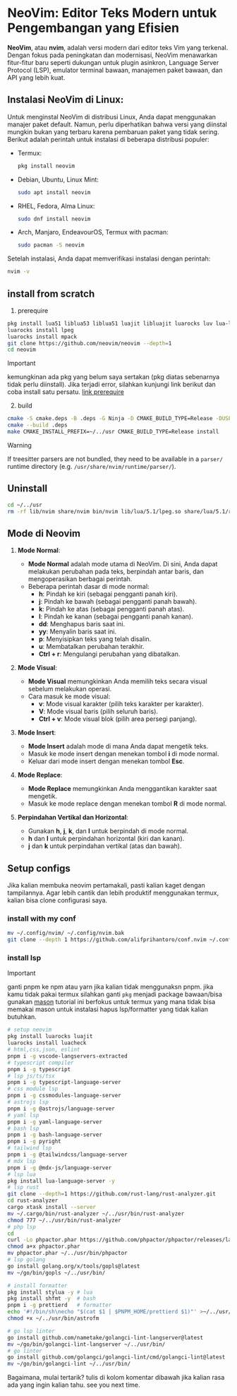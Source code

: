 # NeoVim: Editor Teks Modern untuk Pengembangan yang Efisien

**NeoVim**, atau **nvim**, adalah versi modern dari editor teks Vim yang terkenal. Dengan fokus pada peningkatan dan modernisasi, NeoVim menawarkan fitur-fitur baru seperti dukungan untuk plugin asinkron, Language Server Protocol (LSP), emulator terminal bawaan, manajemen paket bawaan, dan API yang lebih kuat.

## Instalasi NeoVim di Linux:

Untuk menginstal NeoVim di distribusi Linux, Anda dapat menggunakan manajer paket default. Namun, perlu diperhatikan bahwa versi yang diinstal mungkin bukan yang terbaru karena pembaruan paket yang tidak sering. Berikut adalah perintah untuk instalasi di beberapa distribusi populer:

- Termux:
  ```bash
  pkg install neovim
  ```
- Debian, Ubuntu, Linux Mint:
  ```bash
  sudo apt install neovim
  ```
- RHEL, Fedora, Alma Linux:
  ```bash
  sudo dnf install neovim
  ```
- Arch, Manjaro, EndeavourOS, Termux with pacman:
  ```bash
  sudo pacman -S neovim
  ```

Setelah instalasi, Anda dapat memverifikasi instalasi dengan perintah:

```bash
nvim -v
```

## install from scratch

1. prerequire

```bash
pkg install lua51 liblua53 liblua51 luajit libluajit luarocks luv lua-lpeg cmake make ninja clang luv libvterm libmsgpack libunibilium
luarocks install lpeg
luarocks install mpack
git clone https://github.com/neovim/neovim --depth=1
cd neovim
```

> [!IMPORTANT]
> kemungkinan ada pkg yang belum saya sertakan (pkg diatas sebenarnya tidak perlu diinstall). Jika terjadi error, silahkan kunjungi link berikut dan coba install satu persatu. [link prerequire](https://github.com/neovim/neovim/blob/v0.10.0/BUILD.md#build-prerequisites)

2. build
```bash
cmake -S cmake.deps -B .deps -G Ninja -D CMAKE_BUILD_TYPE=Release -DUSE_BUNDLED=OFF -DUSE_BUNDLED_LIBVTERM=ON -DUSE_BUNDLED_TS=ON
cmake --build .deps
make CMAKE_INSTALL_PREFIX=~/../usr CMAKE_BUILD_TYPE=Release install
```
> [!WARNING]
> If treesitter parsers are not bundled, they need to be available in a `parser/` runtime directory (e.g. `/usr/share/nvim/runtime/parser/`).

## Uninstall
```bash
cd ~/../usr
rm -rf lib/nvim share/nvim bin/nvim lib/lua/5.1/lpeg.so share/lua/5.1/re.lua share/applications/nvim.desktop share/icons/hicolor/128x128/apps/nvim.png
```
## Mode di Neovim

1. **Mode Normal**:

   - **Mode Normal** adalah mode utama di NeoVim. Di sini, Anda dapat melakukan perubahan pada teks, berpindah antar baris, dan mengoperasikan berbagai perintah.
   - Beberapa perintah dasar di mode normal:
     - **h**: Pindah ke kiri (sebagai pengganti panah kiri).
     - **j**: Pindah ke bawah (sebagai pengganti panah bawah).
     - **k**: Pindah ke atas (sebagai pengganti panah atas).
     - **l**: Pindah ke kanan (sebagai pengganti panah kanan).
     - **dd**: Menghapus baris saat ini.
     - **yy**: Menyalin baris saat ini.
     - **p**: Menyisipkan teks yang telah disalin.
     - **u**: Membatalkan perubahan terakhir.
     - **Ctrl + r**: Mengulangi perubahan yang dibatalkan.

2. **Mode Visual**:

   - **Mode Visual** memungkinkan Anda memilih teks secara visual sebelum melakukan operasi.
   - Cara masuk ke mode visual:
     - **v**: Mode visual karakter (pilih teks karakter per karakter).
     - **V**: Mode visual baris (pilih seluruh baris).
     - **Ctrl + v**: Mode visual blok (pilih area persegi panjang).

3. **Mode Insert**:

   - **Mode Insert** adalah mode di mana Anda dapat mengetik teks.
   - Masuk ke mode insert dengan menekan tombol **i** di mode normal.
   - Keluar dari mode insert dengan menekan tombol **Esc**.

4. **Mode Replace**:

   - **Mode Replace** memungkinkan Anda menggantikan karakter saat mengetik.
   - Masuk ke mode replace dengan menekan tombol **R** di mode normal.

5. **Perpindahan Vertikal dan Horizontal**:
   - Gunakan **h**, **j**, **k**, dan **l** untuk berpindah di mode normal.
   - **h** dan **l** untuk perpindahan horizontal (kiri dan kanan).
   - **j** dan **k** untuk perpindahan vertikal (atas dan bawah).

## Setup configs

Jika kalian membuka neovim pertamakali, pasti kalian kaget dengan tampilannya. Agar lebih cantik dan lebih produktif menggunakan termux, kalian bisa clone configurasi saya.
### install with my conf
```sh
mv ~/.config/nvim/ ~/.config/nvim.bak
git clone --depth 1 https://github.com/alifprihantoro/conf.nvim ~/.config/nvim
```
### install lsp
> [!IMPORTANT]
> ganti pnpm ke npm atau yarn jika kalian tidak menggunaksn pnpm.
> jika kamu tidak pakai termux silahkan ganti `pkg` menjadi package bawaan/bisa gunakan [mason](https://github.com/williamboman/mason.nvim)
> tutorial ini berfokus untuk termux yang mana tidak bisa memakai mason untuk instalasi
> hapus lsp/formatter yang tidak kalian butuhkan.

<!-- TODO: create mason registery, here for info : https://github.com/mason-org/mason-registry/blob/main/CONTRIBUTING.md#github-build-from-source -->
```sh
# setup neovim
pkg install luarocks luajit
luarocks install luacheck
# html,css,json, eslint
pnpm i -g vscode-langservers-extracted
# typescript compiler
pnpm i -g typescript                  
# lsp js/ts/tsx
pnpm i -g typescript-language-server  
# css module lsp
pnpm i -g cssmodules-language-server  
# astrojs lsp
pnpm i -g @astrojs/language-server    
# yaml lsp
pnpm i -g yaml-language-server        
# bash lsp
pnpm i -g bash-language-server        
pnpm i -g pyright
# tailwind lsp
pnpm i -g @tailwindcss/language-server
# mdx lsp
pnpm i -g @mdx-js/language-server     
# lsp lua
pkg install lua-language-server -y    
# lsp rust
git clone --depth=1 https://github.com/rust-lang/rust-analyzer.git
cd rust-analyzer
cargo xtask install --server
mv ~/.cargo/bin/rust-analyzer ~/../usr/bin/rust-analyzer
chmod 777 ~/../usr/bin/rust-analyzer
# php lsp
cd
curl -Lo phpactor.phar https://github.com/phpactor/phpactor/releases/latest/download/phpactor.phar
chmod a+x phpactor.phar
mv phpactor.phar ~/../usr/bin/phpactor
# lsp golang
go install golang.org/x/tools/gopls@latest
mv ~/go/bin/gopls ~/../usr/bin/

# install formatter
pkg install stylua -y # lua
pkg install shfmt -y  # bash
pnpm i -g prettierd   # formatter
echo '#!/bin/sh\necho "$(cat $1 | $PNPM_HOME/prettierd $1)"' >~/../usr/bin/astrofm
chmod +x ~/../usr/bin/astrofm

# go lsp linter
go install github.com/nametake/golangci-lint-langserver@latest
mv ~/go/bin/golangci-lint-langserver ~/../usr/bin/
# go linter
go install github.com/golangci/golangci-lint/cmd/golangci-lint@latest
mv ~/go/bin/golangci-lint ~/../usr/bin/
```

Bagaimana, mulai tertarik? tulis di kolom komentar dibawah jika kalian rasa ada yang ingin kalian tahu. see you next time.

